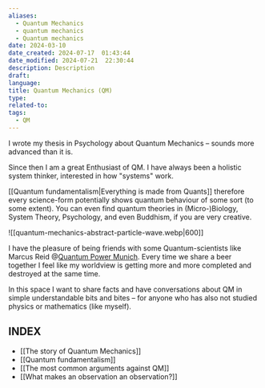 ```yaml
---
aliases:
  - Quantum Mechanics
  - quantum mechanics
  - Quantum mechanics
date: 2024-03-10
date_created: 2024-07-17  01:43:44
date_modified: 2024-07-21  22:30:44
description: Description
draft: 
language: 
title: Quantum Mechanics (QM)
type: 
related-to: 
tags:
  - QM
---
```



I wrote my thesis in Psychology about Quantum Mechanics – sounds more advanced than it is.

Since then I am a great Enthusiast of QM.
I have always been a holistic system thinker, interested in how "systems" work.

[[Quantum fundamentalism|Everything is made from Quants]] therefore every science-form potentially shows quantum behaviour of some sort (to some extent). You can even find quantum theories in (Micro-)Biology, System Theory, Psychology, and even Buddhism, if you are very creative.

![[quantum-mechanics-abstract-particle-wave.webp|600]]

I have the pleasure of being friends with some Quantum-scientists like Marcus Reid @[Quantum Power Munich](https://quantumpowermunich.de/). Every time we share a beer together I feel like my worldview is getting more and more completed and destroyed at the same time.

In this space I want to share facts and have conversations about QM in simple understandable bits and bites – for anyone who has also not studied physics or mathematics (like myself).

## INDEX

- [[The story of Quantum Mechanics]]
- [[Quantum fundamentalism]]
- [[The most common arguments against QM]]
- [[What makes an observation an observation?]]



